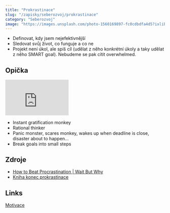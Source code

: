 ```yaml
---
title: "Prokrastinace"
slug: "/zapisky/seberozvoj/prokrastinace"
category: "Seberozvoj"
image: "https://images.unsplash.com/photo-1560169897-fc0cdbdfa4d5?ixlib=rb-1.2.1&ixid=MnwxMjA3fDB8MHxwaG90by1wYWdlfHx8fGVufDB8fHx8&auto=format&fit=crop&w=1172&q=80"
---
```

- Definovat, kdy jsem nejefektivnější
- Sledovat svůj život, co funguje a co ne
- Projekt není úkol, ale spíš cíl (udělat z něho konkrétní úkoly a taky udělat z něho SMART goal). Nebudeme se pak cítit overwhelmed.
## Opička

<div style="max-width:200px"><div style="position:relative;height:0;padding-bottom:56.25%"><iframe src="https://embed.ted.com/talks/lang/en/tim_urban_inside_the_mind_of_a_master_procrastinator" width="600" height="300" style="position:absolute;left:0;top:0;width:100%;height:100%" frameborder="0" scrolling="no"></iframe></div></div>

- Instant gratification monkey 
- Rational thinker
- Panic monster, scares monkey, wakes up when deadline is close, disaster about to happen…
- Break goals into small steps
## Zdroje
- [How to Beat Procrastination | Wait But Why](https://waitbutwhy.com/2013/11/how-to-beat-procrastination.html)
- [Kniha konec prokrastinace](../Knihy.md##Konec%20prokrastinace)
## Links
[Motivace](../Sebereflexe/Motivace.md)